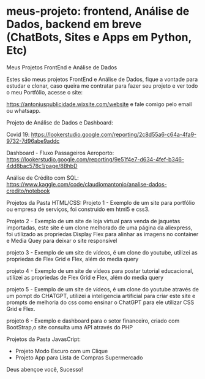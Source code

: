 # meus-projeto: frontend, Análise de Dados, backend em breve (ChatBots, Sites e Apps em Python, Etc)
Meus Projetos FrontEnd e Análise de Dados

Estes são meus projetos FrontEnd e Análise de Dados, fique a vontade para estudar e clonar, caso queira me contratar para fazer seu projeto e ver todo o meu Portfólio, acesse o site: 

https://antoniuspublicidade.wixsite.com/website e fale comigo pelo email ou whatsapp. 

Projeto de Análise de Dados e Dashboard: 

Covid 19: 
https://lookerstudio.google.com/reporting/2c8d55a6-c64a-4fa9-9732-7d96abe9addc

Dashboard - Fluxo Passageiros Aeroporto: 
https://lookerstudio.google.com/reporting/9e51f4e7-d634-4fef-b346-4dd8bac578c1/page/8BhbD

Análise de Crédito com SQL: https://www.kaggle.com/code/claudiomantonio/analise-dados-credito/notebook



Projetos da Pasta HTML/CSS:
Projeto 1 - Exemplo de um site para portfólio ou empresa de serviços, foi construido em html5 e css3. 

Projeto 2 - Exemplo de um site de loja virtual para venda de jaquetas importadas, este site é um clone melhorado de uma página da aliexpress, foi utilizado as propriedas Display Flex para alinhar as imagens no container e Media Quey para deixar o site responsível 

projeto 3 - Exemplo de um site de vídeos, é um clone do youtube, utilizei as propriedas de Flex Grid e Flex, além do media query 

projeto 4 - Exemplo de um site de vídeos para postar tutorial educacional, utilizei as propriedas de Flex Grid e Flex, além do media query

projeto 5 - Exemplo de um site de vídeos, é um clone do youtube através de um pompt do CHATGPT, utilizei a inteligencia artificial para criar este site e prompts de melhoria do css como ensinar o ChatGPT para ele utilizar CSS Grid e Flex. 

projeto 6 - Exemplo e dashboard para o setor financeiro, criado com BootStrap,o site consulta uma API através do PHP 


Projetos da Pasta JavasCript: 

- Projeto Modo Escuro com um Clique
- Projeto App para Lista de Compras Supermercado




Deus abençoe você, Sucesso! 

